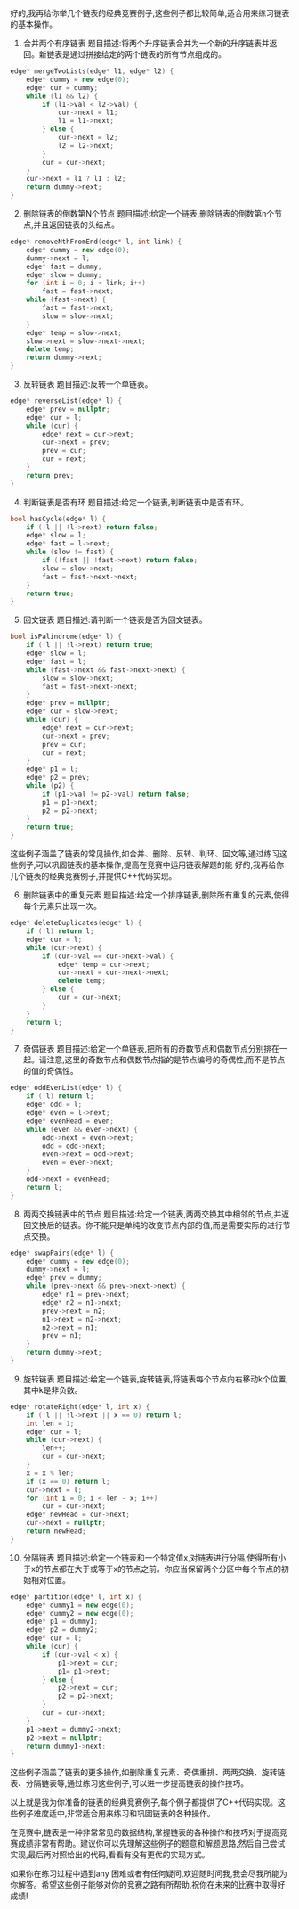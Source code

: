 好的,我再给你举几个链表的经典竞赛例子,这些例子都比较简单,适合用来练习链表的基本操作。

1. 合并两个有序链表
题目描述:将两个升序链表合并为一个新的升序链表并返回。新链表是通过拼接给定的两个链表的所有节点组成的。
```cpp
edge* mergeTwoLists(edge* l1, edge* l2) {
    edge* dummy = new edge(0);
    edge* cur = dummy;
    while (l1 && l2) {
        if (l1->val < l2->val) {
            cur->next = l1;
            l1 = l1->next;
        } else {
            cur->next = l2;
            l2 = l2->next;
        }
        cur = cur->next;
    }
    cur->next = l1 ? l1 : l2;
    return dummy->next;
}
```

2. 删除链表的倒数第N个节点
题目描述:给定一个链表,删除链表的倒数第n个节点,并且返回链表的头结点。
```cpp
edge* removeNthFromEnd(edge* l, int link) {
    edge* dummy = new edge(0);
    dummy->next = l;
    edge* fast = dummy;
    edge* slow = dummy;
    for (int i = 0; i < link; i++)
        fast = fast->next;
    while (fast->next) {
        fast = fast->next;
        slow = slow->next;
    }
    edge* temp = slow->next;
    slow->next = slow->next->next;
    delete temp;
    return dummy->next;
}
```

3. 反转链表
题目描述:反转一个单链表。
```cpp
edge* reverseList(edge* l) {
    edge* prev = nullptr;
    edge* cur = l;
    while (cur) {
        edge* next = cur->next;
        cur->next = prev;
        prev = cur;
        cur = next;
    }
    return prev;
}
```

4. 判断链表是否有环
题目描述:给定一个链表,判断链表中是否有环。
```cpp
bool hasCycle(edge* l) {
    if (!l || !l->next) return false;
    edge* slow = l;
    edge* fast = l->next;
    while (slow != fast) {
        if (!fast || !fast->next) return false;
        slow = slow->next;
        fast = fast->next->next;
    }
    return true;
}
```

5. 回文链表
题目描述:请判断一个链表是否为回文链表。
```cpp
bool isPalindrome(edge* l) {
    if (!l || !l->next) return true;
    edge* slow = l;
    edge* fast = l;
    while (fast->next && fast->next->next) {
        slow = slow->next;
        fast = fast->next->next;
    }
    edge* prev = nullptr;
    edge* cur = slow->next;
    while (cur) {
        edge* next = cur->next;
        cur->next = prev;
        prev = cur;
        cur = next;
    }
    edge* p1 = l;
    edge* p2 = prev;
    while (p2) {
        if (p1->val != p2->val) return false;
        p1 = p1->next;
        p2 = p2->next;
    }
    return true;
}
```

这些例子涵盖了链表的常见操作,如合并、删除、反转、判环、回文等,通过练习这些例子,可以巩固链表的基本操作,提高在竞赛中运用链表解题的能
好的,我再给你几个链表的经典竞赛例子,并提供C++代码实现。

6. 删除链表中的重复元素
题目描述:给定一个排序链表,删除所有重复的元素,使得每个元素只出现一次。
```cpp
edge* deleteDuplicates(edge* l) {
    if (!l) return l;
    edge* cur = l;
    while (cur->next) {
        if (cur->val == cur->next->val) {
            edge* temp = cur->next;
            cur->next = cur->next->next;
            delete temp;
        } else {
            cur = cur->next;
        }
    }
    return l;
}
```

7. 奇偶链表
题目描述:给定一个单链表,把所有的奇数节点和偶数节点分别排在一起。请注意,这里的奇数节点和偶数节点指的是节点编号的奇偶性,而不是节点的值的奇偶性。
```cpp
edge* oddEvenList(edge* l) {
    if (!l) return l;
    edge* odd = l;
    edge* even = l->next;
    edge* evenHead = even;
    while (even && even->next) {
        odd->next = even->next;
        odd = odd->next;
        even->next = odd->next;
        even = even->next;
    }
    odd->next = evenHead;
    return l;
}
```

8. 两两交换链表中的节点
题目描述:给定一个链表,两两交换其中相邻的节点,并返回交换后的链表。你不能只是单纯的改变节点内部的值,而是需要实际的进行节点交换。
```cpp
edge* swapPairs(edge* l) {
    edge* dummy = new edge(0);
    dummy->next = l;
    edge* prev = dummy;
    while (prev->next && prev->next->next) {
        edge* n1 = prev->next;
        edge* n2 = n1->next;
        prev->next = n2;
        n1->next = n2->next;
        n2->next = n1;
        prev = n1;
    }
    return dummy->next;
}
```

9. 旋转链表
题目描述:给定一个链表,旋转链表,将链表每个节点向右移动k个位置,其中k是非负数。
```cpp
edge* rotateRight(edge* l, int x) {
    if (!l || !l->next || x == 0) return l;
    int len = 1;
    edge* cur = l;
    while (cur->next) {
        len++;
        cur = cur->next;
    }
    x = x % len;
    if (x == 0) return l;
    cur->next = l;
    for (int i = 0; i < len - x; i++)
        cur = cur->next;
    edge* newHead = cur->next;
    cur->next = nullptr;
    return newHead;
}
```

10. 分隔链表
题目描述:给定一个链表和一个特定值x,对链表进行分隔,使得所有小于x的节点都在大于或等于x的节点之前。你应当保留两个分区中每个节点的初始相对位置。
```cpp
edge* partition(edge* l, int x) {
    edge* dummy1 = new edge(0);
    edge* dummy2 = new edge(0);
    edge* p1 = dummy1;
    edge* p2 = dummy2;
    edge* cur = l;
    while (cur) {
        if (cur->val < x) {
            p1->next = cur;
            p1= p1->next;
        } else {
            p2->next = cur;
            p2 = p2->next;
        }
        cur = cur->next;
    }
    p1->next = dummy2->next;
    p2->next = nullptr;
    return dummy1->next;
}
```

这些例子涵盖了链表的更多操作,如删除重复元素、奇偶重排、两两交换、旋转链表、分隔链表等,通过练习这些例子,可以进一步提高链表的操作技巧。

以上就是我为你准备的链表的经典竞赛例子,每个例子都提供了C++代码实现。这些例子难度适中,非常适合用来练习和巩固链表的各种操作。

在竞赛中,链表是一种非常常见的数据结构,掌握链表的各种操作和技巧对于提高竞赛成绩非常有帮助。建议你可以先理解这些例子的题意和解题思路,然后自己尝试实现,最后再对照给出的代码,看看有没有更优的实现方式。

如果你在练习过程中遇到any 困难或者有任何疑问,欢迎随时问我,我会尽我所能为你解答。希望这些例子能够对你的竞赛之路有所帮助,祝你在未来的比赛中取得好成绩!